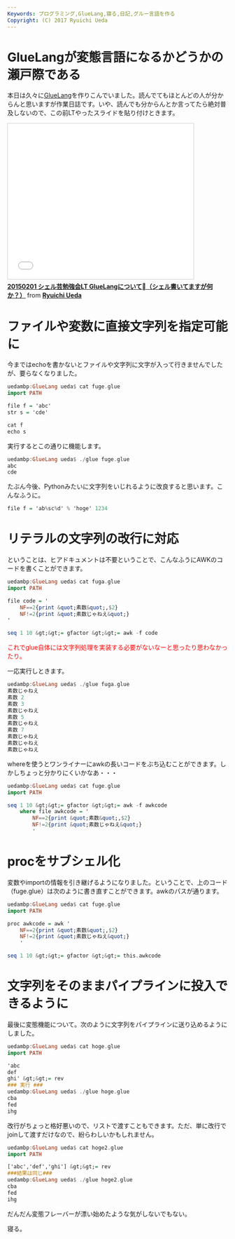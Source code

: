 ```yaml
---
Keywords: プログラミング,GlueLang,寝る,日記,グルー言語を作る
Copyright: (C) 2017 Ryuichi Ueda
---
```


# GlueLangが変態言語になるかどうかの瀬戸際である
本日は久々に<a href="https://github.com/ryuichiueda/GlueLang" target="_blank">GlueLang</a>を作りこんでいました。読んでてもほとんどの人が分からんと思いますが作業日誌です。いや、読んでも分からんとか言ってたら絶対普及しないので、この前LTやったスライドを貼り付けときます。

<iframe src="//www.slideshare.net/slideshow/embed_code/44124260" width="425" height="355" frameborder="0" marginwidth="0" marginheight="0" scrolling="no" style="border:1px solid #CCC; border-width:1px; margin-bottom:5px; max-width: 100%;" allowfullscreen> </iframe> <div style="margin-bottom:5px"> <strong> <a href="//www.slideshare.net/ryuichiueda/20150201-gluelang-lt" title="20150201 シェル芸勉強会LT GlueLangについて（シェル書いてますが何か？）" target="_blank">20150201 シェル芸勉強会LT GlueLangについて（シェル書いてますが何か？）</a> </strong> from <strong><a href="//www.slideshare.net/ryuichiueda" target="_blank">Ryuichi Ueda</a></strong> </div>

<h1>ファイルや変数に直接文字列を指定可能に</h1>

今まではechoを書かないとファイルや文字列に文字が入って行きませんでしたが、要らなくなりました。

```hs
uedambp:GlueLang ueda$ cat fuge.glue 
import PATH

file f = 'abc'
str s = 'cde'

cat f
echo s
```

<!--more-->

実行するとこの通りに機能します。

```hs
uedambp:GlueLang ueda$ ./glue fuge.glue 
abc
cde
```

たぶん今後、Pythonみたいに文字列をいじれるように改良すると思います。こんなふうに。

```hs
file f = 'ab%sc%d' % 'hoge' 1234
```


<h1>リテラルの文字列の改行に対応</h1>

ということは、ヒアドキュメントは不要ということで、こんなふうにAWKのコードを書くことができます。

```hs
uedambp:GlueLang ueda$ cat fuga.glue 
import PATH

file code = '
	NF==2{print &quot;素数&quot;,$2}
	NF!=2{print &quot;素数じゃねえ&quot;}
'

seq 1 10 &gt;&gt;= gfactor &gt;&gt;= awk -f code
```

<span style="color:red">これでglue自体には文字列処理を実装する必要がないなーと思ったり思わなかったり。</span>

一応実行しときます。

```hs
uedambp:GlueLang ueda$ ./glue fuga.glue 
素数じゃねえ
素数 2
素数 3
素数じゃねえ
素数 5
素数じゃねえ
素数 7
素数じゃねえ
素数じゃねえ
素数じゃねえ
```

whereを使うとワンライナーにawkの長いコードをぶち込むことができます。しかしちょっと分かりにくいかなあ・・・

```hs
uedambp:GlueLang ueda$ cat fuge.glue 
import PATH

seq 1 10 &gt;&gt;= gfactor &gt;&gt;= awk -f awkcode
	where file awkcode = '
		NF==2{print &quot;素数&quot;,$2}
		NF!=2{print &quot;素数じゃねえ&quot;}
		'
```

<h1>procをサブシェル化</h1>

変数やimportの情報を引き継げるようになりました。ということで、上のコード（fuge.glue）は次のように書き直すことができます。awkのパスが通ります。

```hs
uedambp:GlueLang ueda$ cat fuge.glue 
import PATH

proc awkcode = awk '
	NF==2{print &quot;素数&quot;,$2}
	NF!=2{print &quot;素数じゃねえ&quot;}
	'

seq 1 10 &gt;&gt;= gfactor &gt;&gt;= this.awkcode
```

<h1>文字列をそのままパイプラインに投入できるように</h1>

最後に変態機能について。次のように文字列をパイプラインに送り込めるようにしました。

```hs
uedambp:GlueLang ueda$ cat hoge.glue 
import PATH

'abc
def
ghi' &gt;&gt;= rev
### 実行 ###
uedambp:GlueLang ueda$ ./glue hoge.glue 
cba
fed
ihg
```

改行がちょっと格好悪いので、リストで渡すこともできます。ただ、単に改行でjoinして渡すだけなので、紛らわしいかもしれません。

```hs
uedambp:GlueLang ueda$ cat hoge2.glue 
import PATH

['abc','def','ghi'] &gt;&gt;= rev
###結果は同じ###
uedambp:GlueLang ueda$ ./glue hoge2.glue 
cba
fed
ihg
```

だんだん変態フレーバーが漂い始めたような気がしないでもない。


寝る。
